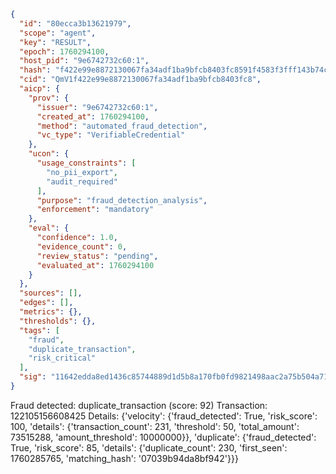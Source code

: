 ```json
{
  "id": "80ecca3b13621979",
  "scope": "agent",
  "key": "RESULT",
  "epoch": 1760294100,
  "host_pid": "9e6742732c60:1",
  "hash": "f422e99e8872130067fa34adf1ba9bfcb8403fc8591f4583f3fff143b74cc971",
  "cid": "QmV1f422e99e8872130067fa34adf1ba9bfcb8403fc8",
  "aicp": {
    "prov": {
      "issuer": "9e6742732c60:1",
      "created_at": 1760294100,
      "method": "automated_fraud_detection",
      "vc_type": "VerifiableCredential"
    },
    "ucon": {
      "usage_constraints": [
        "no_pii_export",
        "audit_required"
      ],
      "purpose": "fraud_detection_analysis",
      "enforcement": "mandatory"
    },
    "eval": {
      "confidence": 1.0,
      "evidence_count": 0,
      "review_status": "pending",
      "evaluated_at": 1760294100
    }
  },
  "sources": [],
  "edges": [],
  "metrics": {},
  "thresholds": {},
  "tags": [
    "fraud",
    "duplicate_transaction",
    "risk_critical"
  ],
  "sig": "11642edda8ed1436c85744889d1d5b8a170fb0fd9821498aac2a75b504a7120a"
}
```

Fraud detected: duplicate_transaction (score: 92)
Transaction: 122105156608425
Details: {'velocity': {'fraud_detected': True, 'risk_score': 100, 'details': {'transaction_count': 231, 'threshold': 50, 'total_amount': 73515288, 'amount_threshold': 10000000}}, 'duplicate': {'fraud_detected': True, 'risk_score': 85, 'details': {'duplicate_count': 230, 'first_seen': 1760285765, 'matching_hash': '07039b94da8bf942'}}}